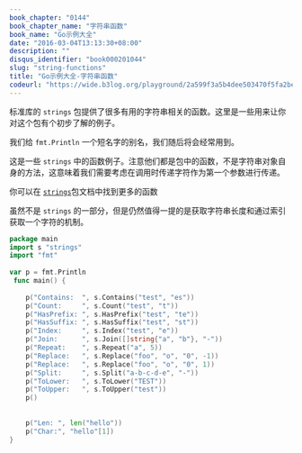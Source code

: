 ```yaml
---
book_chapter: "0144"
book_chapter_name: "字符串函数"
book_name: "Go示例大全"
date: "2016-03-04T13:13:30+08:00"
description: ""
disqus_identifier: "book000201044"
slug: "string-functions"
title: "Go示例大全-字符串函数"
codeurl: "https://wide.b3log.org/playground/2a599f3a5b4dee503470f5fa2bef9e41.go"
---
```

 
标准库的 `strings` 包提供了很多有用的字符串相关的函数。这里是一些用来让你对这个包有个初步了解的例子。





我们给 `fmt.Println` 一个短名字的别名，我们随后将会经常用到。



这是一些 `strings` 中的函数例子。注意他们都是包中的函数，不是字符串对象自身的方法，这意味着我们需要考虑在调用时传递字符作为第一个参数进行传递。

你可以在 [`strings`](http://golang.org/pkg/strings/)包文档中找到更多的函数

虽然不是 `strings` 的一部分，但是仍然值得一提的是获取字符串长度和通过索引获取一个字符的机制。
 

```go
package main  
import s "strings"
import "fmt"  
 
var p = fmt.Println  
 func main() {  
 
    p("Contains:  ", s.Contains("test", "es"))
    p("Count:     ", s.Count("test", "t"))
    p("HasPrefix: ", s.HasPrefix("test", "te"))
    p("HasSuffix: ", s.HasSuffix("test", "st"))
    p("Index:     ", s.Index("test", "e"))
    p("Join:      ", s.Join([]string{"a", "b"}, "-"))
    p("Repeat:    ", s.Repeat("a", 5))
    p("Replace:   ", s.Replace("foo", "o", "0", -1))
    p("Replace:   ", s.Replace("foo", "o", "0", 1))
    p("Split:     ", s.Split("a-b-c-d-e", "-"))
    p("ToLower:   ", s.ToLower("TEST"))
    p("ToUpper:   ", s.ToUpper("test"))
    p()  
 
 
    p("Len: ", len("hello"))
    p("Char:", "hello"[1])
}  
```
